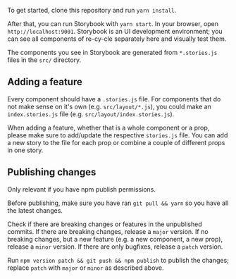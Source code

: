 To get started, clone this repository and run `yarn install`.

After that, you can run Storybook with `yarn start`. In your browser, open `http://localhost:9001`. Storybook is an UI development environment; you can see all components of re-cy-cle separately here and visually test them.

The components you see in Storybook are generated from `*.stories.js` files in the `src/` directory.

## Adding a feature

Every component should have a `.stories.js` file. For components that do not make sense on it's own (e.g. `src/layout/*.js`), you could make an `index.stories.js` file (e.g. `src/layout/index.stories.js`).

When adding a feature, whether that is a whole component or a prop, please make sure to add/update the respective `stories.js` file.
You can add a new story to the file for each prop or combine a couple of different props in one story.

## Publishing changes

Only relevant if you have npm publish permissions.

Before publishing, make sure you have ran `git pull && yarn` so you have all the latest changes.

Check if there are breaking changes or features in the unpublished commits. If there are breaking changes, release a `major` version. If no breaking changes, but a new feature (e.g. a new component, a new prop), release a `minor` version. If there are only bugfixes, release a `patch` version.

Run `npm version patch && git push && npm publish` to publish the changes; replace `patch` with `major` or `minor` as described above.
